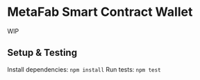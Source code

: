 MetaFab Smart Contract Wallet
=============================

WIP

## Setup & Testing

Install dependencies: `npm install`
Run tests: `npm test`